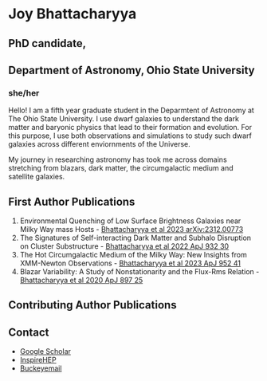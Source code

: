 # Joy Bhattacharyya 
## PhD candidate,
## Department of Astronomy, Ohio State University
### she/her

Hello! I am a fifth year graduate student in the Deparmtent of Astronomy at The Ohio State University. I use dwarf galaxies to understand the dark matter and baryonic physics that lead to their formation and evolution. For this purpose, I use both observations and simulations to study such dwarf galaxies across different enviornments of the Universe.

 My journey in researching astronomy has took me across domains stretching from blazars, dark matter, the circumgalactic medium and satellite galaxies. 


## First Author Publications

1. Environmental Quenching of Low Surface Brightness Galaxies near Milky Way mass Hosts - [Bhattacharyya et al 2023 arXiv:2312.00773](https://arxiv.org/abs/2312.00773)
2. The Signatures of Self-interacting Dark Matter and Subhalo Disruption on Cluster Substructure - [Bhattacharyya et al 2022 ApJ 932 30](https://iopscience.iop.org/article/10.3847/1538-4357/ac68e9)
3. The Hot Circumgalactic Medium of the Milky Way: New Insights from XMM-Newton Observations - [Bhattacharyya et al 2023 ApJ 952 41](https://iopscience.iop.org/article/10.3847/1538-4357/acd337)
4. Blazar Variability: A Study of Nonstationarity and the Flux-Rms Relation - [Bhattacharyya et al 2020 ApJ 897 25](https://iopscience.iop.org/article/10.3847/1538-4357/ab91a8)

## Contributing Author Publications

## Contact

- [Google Scholar](https://scholar.google.com/citations?view_op=list_works&hl=en&user=SVkcwEsAAAAJ)
- [InspireHEP](https://inspirehep.net/authors/2729800)
- [Buckeyemail](bhattacharyya.37@buckeyemail.osu.edu)

